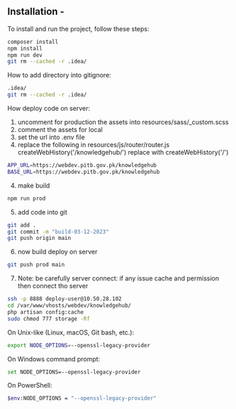 ## Installation -

To install and run the project, follow these steps:

```bash
composer install
npm install
npm run dev
git rm --cached -r .idea/
```

How to add directory into gitignore:

```bash
.idea/
git rm --cached -r .idea/
```

How deploy code on server:
1. uncomment for production the assets into resources/sass/_custom.scss
2. comment the assets for local
3. set the url into .env file
4. replace the following in resources/js/router/router.js createWebHistory('/knowledgehub/') replace with createWebHistory('/')
```bash
APP_URL=https://webdev.pitb.gov.pk/knowledgehub
BASE_URL=https://webdev.pitb.gov.pk/knowledgehub
```
4. make build
```bash
npm run prod
```
5. add code into git
```bash
git add .
git commit -m "build-03-12-2023"
git push origin main
```
6. now build deploy on server
```bash
git push prod main
```
7. Note: be carefully server connect: if any issue cache and permission then connect tho server
```bash
ssh -p 8888 deploy-user@10.50.28.102
cd /var/www/vhosts/webdev/knowledgehub/
php artisan config:cache
sudo chmod 777 storage -Rf
```

On Unix-like (Linux, macOS, Git bash, etc.):
```bash
export NODE_OPTIONS=--openssl-legacy-provider
```
On Windows command prompt:
```bash
set NODE_OPTIONS=--openssl-legacy-provider
```
On PowerShell:
```bash
$env:NODE_OPTIONS = "--openssl-legacy-provider"
```
